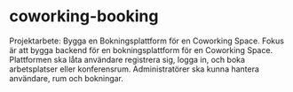 # coworking-booking
Projektarbete: Bygga en Bokningsplattform för en Coworking Space. Fokus är att bygga backend för en bokningsplattform för en Coworking Space. Plattformen ska låta användare registrera sig, logga in, och boka arbetsplatser eller konferensrum. Administratörer ska kunna hantera användare, rum och bokningar.
